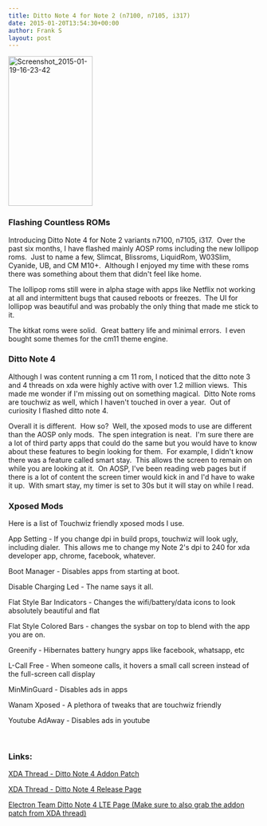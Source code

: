 ```yaml
---
title: Ditto Note 4 for Note 2 (n7100, n7105, i317)
date: 2015-01-20T13:54:30+00:00
author: Frank S
layout: post
---
```

<a href="https://blog.f604.xyz/wp-content/uploads/2015/01/Screenshot_2015-01-19-16-23-42-e1422306950321.png"><img class=" size-medium wp-image-167 aligncenter" src="https://blog.f604.xyz/wp-content/uploads/2015/01/Screenshot_2015-01-19-16-23-42-169x300.png" alt="Screenshot_2015-01-19-16-23-42" width="169" height="300" /></a>
<h3><strong>Flashing Countless ROMs</strong></h3>
Introducing Ditto Note 4 for Note 2 variants n7100, n7105, i317.  Over the past six months, I have flashed mainly AOSP roms including the new lollipop roms.  Just to name a few, Slimcat, Blissroms, LiquidRom, W03Slim, Cyanide, UB, and CM M10+.  Although I enjoyed my time with these roms there was something about them that didn't feel like home.

The lollipop roms still were in alpha stage with apps like Netflix not working at all and intermittent bugs that caused reboots or freezes.  The UI for lollipop was beautiful and was probably the only thing that made me stick to it.

The kitkat roms were solid.  Great battery life and minimal errors.  I even bought some themes for the cm11 theme engine.
<h3><strong>Ditto Note 4</strong></h3>
Although I was content running a cm 11 rom, I noticed that the ditto note 3 and 4 threads on xda were highly active with over 1.2 million views.  This made me wonder if I'm missing out on something magical.  Ditto Note roms are touchwiz as well, which I haven't touched in over a year.  Out of curiosity I flashed ditto note 4.

Overall it is different.  How so?  Well, the xposed mods to use are different than the AOSP only mods.  The spen integration is neat.  I'm sure there are a lot of third party apps that could do the same but you would have to know about these features to begin looking for them.  For example, I didn't know there was a feature called smart stay.  This allows the screen to remain on while you are looking at it.  On AOSP, I've been reading web pages but if there is a lot of content the screen timer would kick in and I'd have to wake it up.  With smart stay, my timer is set to 30s but it will stay on while I read.
<h3><strong>Xposed Mods</strong></h3>
Here is a list of Touchwiz friendly xposed mods I use.

App Setting - If you change dpi in build props, touchwiz will look ugly, including dialer.  This allows me to change my Note 2's dpi to 240 for xda developer app, chrome, facebook, whatever.

Boot Manager - Disables apps from starting at boot.

Disable Charging Led - The name says it all.

Flat Style Bar Indicators - Changes the wifi/battery/data icons to look absolutely beautiful and flat

Flat Style Colored Bars - changes the sysbar on top to blend with the app you are on.

Greenify - Hibernates battery hungry apps like facebook, whatsapp, etc

L-Call Free - When someone calls, it hovers a small call screen instead of the full-screen call display

MinMinGuard - Disables ads in apps

Wanam Xposed - A plethora of tweaks that are touchwiz friendly

Youtube AdAway - Disables ads in youtube

&nbsp;
<h3>Links:</h3>
<a href="http://forum.xda-developers.com/galaxy-note-2/development-n7105/addon-dn4-n7105-v1-0-31-12-t2988848">XDA Thread - Ditto Note 4 Addon Patch</a>

<a href="http://forum.xda-developers.com/showthread.php?t=2541860">XDA Thread - Ditto Note 4 Release Page</a>

<a href="http://electron-team.com/dn4n7105.html">Electron Team Ditto Note 4 LTE Page (Make sure to also grab the addon patch from XDA thread)</a>

&nbsp;

